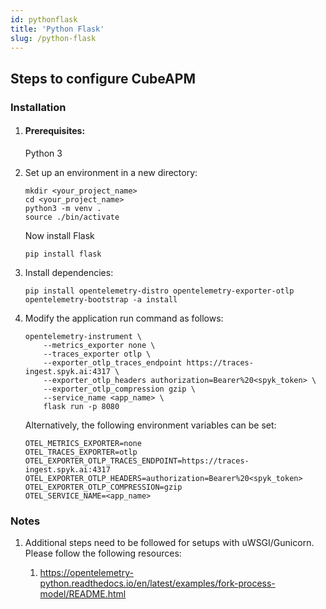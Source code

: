 ```yaml
---
id: pythonflask
title: 'Python Flask'
slug: /python-flask
---
```


## Steps to configure CubeAPM

### Installation

1. #### Prerequisites:

    Python 3

2. Set up an environment in a new directory:

    ```
    mkdir <your_project_name>
    cd <your_project_name>
    python3 -m venv .
    source ./bin/activate
    ```

    Now install Flask

    ```
    pip install flask
    ```


3. Install dependencies:

    ```
    pip install opentelemetry-distro opentelemetry-exporter-otlp
    opentelemetry-bootstrap -a install
    ```

4. Modify the application run command as follows:

    ```
    opentelemetry-instrument \
        --metrics_exporter none \
        --traces_exporter otlp \
        --exporter_otlp_traces_endpoint https://traces-ingest.spyk.ai:4317 \
        --exporter_otlp_headers authorization=Bearer%20<spyk_token> \
        --exporter_otlp_compression gzip \
        --service_name <app_name> \
        flask run -p 8080
    ```

    Alternatively, the following environment variables can be set:

    ```
    OTEL_METRICS_EXPORTER=none
    OTEL_TRACES_EXPORTER=otlp
    OTEL_EXPORTER_OTLP_TRACES_ENDPOINT=https://traces-ingest.spyk.ai:4317
    OTEL_EXPORTER_OTLP_HEADERS=authorization=Bearer%20<spyk_token>
    OTEL_EXPORTER_OTLP_COMPRESSION=gzip
    OTEL_SERVICE_NAME=<app_name>
    ```

### Notes

1. Additional steps need to be followed for setups with uWSGI/Gunicorn. Please follow the following resources:

    1.  https://opentelemetry-python.readthedocs.io/en/latest/examples/fork-process-model/README.html
